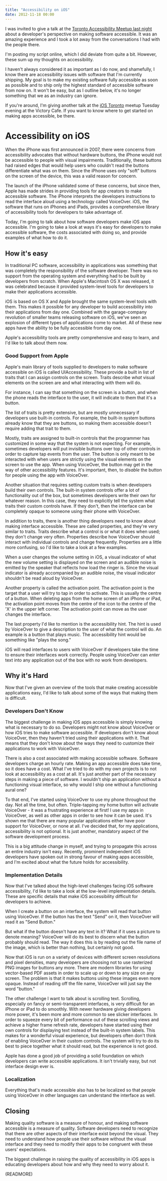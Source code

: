 ```yaml
---
title: "Accessibility on iOS"
date: 2012-11-18 00:00
---
```


I was invited to give a talk at the [Toronto Accessibility Meetup last night](http://www.meetup.com/a11yTo/events/90075082/) about a developer's perspective on making software accessible. It was an amazing experience and I took a lot away from the conversations I had with the people there.

I'm posting my script online, which I did deviate from quite a bit. However, these sum up my thoughts on accessibility.

I haven't always considered it as important as I do now, and shamefully, I know there are accessibility issues with software that I'm currently shipping. My goal is to make my existing software fully accessible as soon as possible and to ship only the highest standard of accessible software from now on. It won't be easy, but as I outline below, it's no longer something that we as an industry can ignore.

If you're around, I'm giving another talk at the [iOS Toronto](http://www.meetup.com/iOSToronto/) meetup Tuesday evening at the Victory Cafe. If you want to know where to get started on making apps accessible, be there.

# Accessibility on iOS

When the iPhone was first announced in 2007, there were concerns from accessibility advocates that without hardware buttons, the iPhone would not be accessible to people with visual impairments. Traditionally, these buttons had raised edges that would help users who couldn't read the buttons differentiate what was on them. Since the iPhone uses only "soft" buttons on the screen of the device, this was a valid reason for concern.

The launch of the iPhone validated some of these concerns, but since then, Apple has made strides in providing tools for app creators to make accessible software. The iPhone interprets the developers instructions to read the interface aloud using a technology called VoiceOver. iOS, the software that runs on iPhones and iPads, provides a comprehensive library of accessibility tools for developers to take advantage of.

Today, I'm going to talk about how software developers make iOS apps accessible. I'm going to take a look at ways it's easy for developers to make accessible software, the costs associated with doing so, and provide examples of what how to do it.

## How it's easy

In traditional PC software, accessibility in applications was something that was completely the responsibility of the software developer. There was no support from the operating system and everything had to be built by developers from scratch. When Apple's Macintosh OS X was released, it was celebrated because it provided system-level tools for developers to make their applications accessible.

iOS is based on OS X and Apple brought the same system-level tools with them. This makes it possible for any developer to build accessibility into their applications from day one. Combined with the garage-company revolution of smaller teams releasing software on iOS, we've seen an explosion of different types of applications come to market. All of these new apps have the ability to be fully accessible from day one.

Apple's accessibility tools are pretty comprehensive and easy to learn, and I'd like to talk about them now.

### Good Support from Apple

Apple's main library of tools supplied to developers to make software accessible on iOS is called UIAccessibility. These provide a built in list of traits that I can assign controls on the screen. Traits describe _what_ visual elements on the screen are and what interacting with them will do.

For instance, I can say that something on the screen is a button, and when the phone reads the interface to the user, it will indicate to them that it's a button.

The list of traits is pretty extensive, but are mostly unnecessary if developers use built-in controls. For example, the built-in system buttons already know that they are buttons, so making them accessible doesn't require adding that trait to them.

Mostly, traits are assigned to built-in controls that the programmer has customized in some way that the system is not expecting. For example, sometimes developers will put invisible buttons over top of other controls in order to capture tap events from the user. The button is only meant to be interacted with when users are strictly using the visual elements on the screen to use the app. When using VoiceOver, the button may get in the way of other accessibility features. It's important, then, to _disable_ the button for people using the app with VoiceOver.

Another situation that requires setting custom traits is when developers build their own controls. The built-in system controls offer a lot of functionality out of the box, but sometimes developers write their own for whatever reason. In this case, they need to explicitly tell the system what traits their custom controls have. If they don't, then the interface can be completely opaque to someone using their phone with VoiceOver.

In addition to traits, there is another thing developers need to know about making interface accessible. These are called properties, and they're very similar to traits. Traits describe what a control is or what it does when used; they don't change very often. Properties describe how VoiceOver should interact with individual controls and change frequently. Properties are a little more confusing, so I'd like to take a look at a few examples.

When a user changes the volume setting in iOS, a visual indicator of what the new volume setting is displayed on the screen and an audible noise is emitted by the speaker that reflects how load the ringer is. Since the visual indicator is already accompanied by an audible noise, the visual indicator shouldn't be read aloud by VoiceOver.

Another property is called the activation point. The activation point is the target that a user will try to tap in order to activate. This is usually the centre of a button. When deleting apps from the home screen of an iPhone or iPad, the activation point moves from the centre of the icon to the centre of the 'X' in the upper left corner. The activation point can move as the user changes the interface.

The last property I'd like to mention is the accessibility hint. The hint is used by VoiceOver to give a description to the user of what the control will do. An example is a button that plays music. The accessibility hint would be something like "plays the song."

iOS will read interfaces to users with VoiceOver if developers take the time to ensure their interfaces work correctly. People using VoiceOver can _enter_ text into any application out of the box with _no_ work from developers.

## Why it's Hard

Now that I've given an overview of the tools that make creating accessible applications easy, I'd like to talk about some of the ways that making them is difficult.

### Developers Don't Know

The biggest challenge in making iOS apps accessible is simply knowing what is necessary to do so. Developers might not know about VoiceOver or how iOS tries to make software accessible. If developers don't know about VoiceOver, then they haven't tried using their applications with it. That means that they don't know about the ways they need to customize their applications to work with VoiceOver.

There is also a cost associated with making accessible software. Software developers charge an hourly rate. Making an app accessible does take time, so it does have a cost. What I've tried to do with my own projects is to not look at accessibility as a cost at all. It's just another part of the necessary steps in making a piece of software. I wouldn't ship an application without a functioning visual interface, so why would I ship one without a functioning aural one?

To that end, I've started using VoiceOver to use my phone throughout the day. Not all the time, but often. Triple-tapping my home button will activate VoiceOver - it was a frustrating experience at first! I use my apps in VoiceOver, as well as other apps in order to see how it can be used. It's shown me that there are many popular applications either have poor support for VoiceOver, or none at all. I've decided that, for my applications, accessibility is not optional. It is just another, mandatory aspect of the software development process.

This is a big attitude change in myself, and trying to propagate this across an entire industry isn't easy. Recently, prominent independent iOS developers have spoken out in strong favour of making apps accessible, and I'm excited about what the future holds for accessibility.

### Implementation Details

Now that I've talked about the high-level challenges facing iOS software accessibility, I'd like to take a look at the low-level implementation details. These are specific details that make iOS accessibility difficult for developers to achieve.

When I create a button on an interface, the system will read that button using VoiceOver. If the button has the text "Send" on it, then VoiceOver will read it as "Send Button."

But what if the button doesn't have any text in it? What if it uses a picture to denote meaning? VoiceOver will do its best to discern what the button probably should read. The way it does this is by reading out the file name of the image, which is better than nothing, but certainly not good.

Now that iOS is run on a variety of devices with different screen resolutions and pixel densities, many developers are choosing not to use rasterized PNG images for buttons any more. There are modern libraries for using vector-based PDF assets in order to scale up or down to any size on any screen. The problem is that it makes buttons using these images even more opaque. Instead of reading off the file name, VoiceOver will just say the word "button."

The other challenge I want to talk about is scrolling text. Scrolling, especially on fancy or semi-transparent interfaces, is very difficult for an iPhone or iPad to do smoothly. With newer hardware giving developers more power, it's been more and more common to see slicker interfaces. In order to squeeze every bit of performance out of these scrolling views and achieve a higher frame refresh rate, developers have started using their own controls for displaying text instead of the built-in system labels. This makes for a wonderful visual experience, but developers often don't think of enabling VoiceOver in their custom controls. The system will try to do its best to piece together what it should read, but the experience is not good.

Apple has done a good job of providing a solid foundation on which developers can write accessible applications. It isn't trivially easy, but not interface design ever is.

### Localization

Everything that's made accessible also has to be localized so that people using VoiceOver in other languages can understand the interface as well.

## Closing

Making quality software is a measure of honour, and making software accessible is a measure of quality. Software developers need to recognize that there are other aspects of their interface exist beyond the visual. They need to understand how people use their software without the visual interface and they need to modify their apps to be congruent with these users' expectations.

The biggest challenge in raising the quality of accessibility in iOS apps is educating developers about how and why they need to worry about it.

(READMORE)
